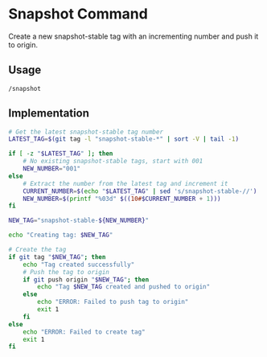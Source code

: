 # Snapshot Command

Create a new snapshot-stable tag with an incrementing number and push it to origin.

## Usage
```
/snapshot
```

## Implementation
```bash
# Get the latest snapshot-stable tag number
LATEST_TAG=$(git tag -l "snapshot-stable-*" | sort -V | tail -1)

if [ -z "$LATEST_TAG" ]; then
    # No existing snapshot-stable tags, start with 001
    NEW_NUMBER="001"
else
    # Extract the number from the latest tag and increment it
    CURRENT_NUMBER=$(echo "$LATEST_TAG" | sed 's/snapshot-stable-//')
    NEW_NUMBER=$(printf "%03d" $((10#$CURRENT_NUMBER + 1)))
fi

NEW_TAG="snapshot-stable-${NEW_NUMBER}"

echo "Creating tag: $NEW_TAG"

# Create the tag
if git tag "$NEW_TAG"; then
    echo "Tag created successfully"
    # Push the tag to origin
    if git push origin "$NEW_TAG"; then
        echo "Tag $NEW_TAG created and pushed to origin"
    else
        echo "ERROR: Failed to push tag to origin"
        exit 1
    fi
else
    echo "ERROR: Failed to create tag"
    exit 1
fi
```